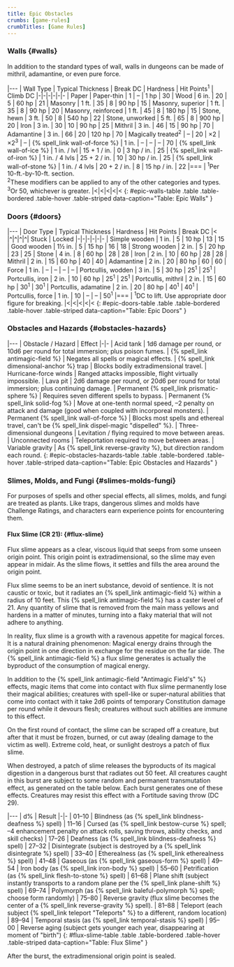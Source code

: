```yaml
---
title: Epic Obstacles
crumbs: [game-rules]
crumbTitles: [Game Rules]
---
```


### Walls {#walls}

In addition to the standard types of wall, walls in dungeons can be made of mithril, adamantine, or even pure force.

|---
| Wall Type | Typical Thickness | Break DC | Hardness | Hit Points<sup>1</sup> | Climb DC
|-|-|-|-|-|-
| Paper | Paper-thin | 1 | &ndash; | 1 hp | 30
| Wood | 6 in. | 20 | 5 | 60 hp | 21
| Masonry | 1 ft. | 35 | 8 | 90 hp | 15
| Masonry, superior | 1 ft. | 35 | 8 | 90 hp | 20
| Masonry, reinforced | 1 ft. | 45 | 8 | 180 hp | 15
| Stone, hewn | 3 ft. | 50 | 8 | 540 hp | 22
| Stone, unworked | 5 ft. | 65 | 8 | 900 hp | 20
| Iron | 3 in. | 30 | 10 | 90 hp | 25
| Mithril | 3 in. | 46 | 15 | 90 hp | 70
| Adamantine | 3 in. | 66 | 20 | 120 hp | 70
| Magically treated<sup>2</sup> | &ndash; | 20 | &times;2 | &times;2<sup>3</sup> | &ndash;
| {% spell_link wall-of-force %} | 1 in. | &ndash; | &ndash; | &ndash; | 70
| {% spell_link wall-of-ice %} | 1 in. / lvl | 15 + 1 / in. | 0 | 3 hp / in. | 25
| {% spell_link wall-of-iron %} | 1 in. / 4 lvls | 25 + 2 / in. | 10 | 30 hp / in. | 25
| {% spell_link wall-of-stone %} | 1 in. / 4 lvls | 20 + 2 / in. | 8 | 15 hp / in. | 22
|===
| <sup>1</sup>Per 10-ft.-by-10-ft. section.<br><sup>2</sup>These modifiers can be applied to any of the other categories and types.<br><sup>3</sup>Or 50, whichever is greater. |<|<|<|<|<
{: #epic-walls-table .table .table-bordered .table-hover .table-striped data-caption="Table: Epic Walls" }

### Doors {#doors}

|---
| Door Type | Typical Thickness | Hardness | Hit Points | Break DC |<
|^|^|^|^| Stuck | Locked
|-|-|-|-|-|-
| Simple wooden | 1 in. | 5 | 10 hp | 13 | 15
| Good wooden | 1&#189; in. | 5 | 15 hp | 16 | 18
| Strong wooden | 2 in. | 5 | 20 hp | 23 | 25
| Stone | 4 in. | 8 | 60 hp | 28 | 28
| Iron | 2 in. | 10 | 60 hp | 28 | 28
| Mithril | 2 in. | 15 | 60 hp | 40 | 40
| Adamantine | 2 in. | 20 | 80 hp | 60 | 60
| Force | 1 in. | &ndash; | &ndash; | &ndash; | &ndash;
| Portcullis, wodden | 3 in. | 5 | 30 hp | 25<sup>1</sup> | 25<sup>1</sup>
| Portcullis, iron | 2 in. | 10 | 60 hp | 25<sup>1</sup> | 25<sup>1</sup>
| Portcullis, mithril | 2 in. | 15 | 60 hp | 30<sup>1</sup> | 30<sup>1</sup>
| Portcullis, adamatine | 2 in. | 20 | 80 hp | 40<sup>1</sup> | 40<sup>1</sup>
| Portcullis, force | 1 in. | 10 | &ndash; | &ndash; | 50<sup>1</sup>
|===
| <sup>1</sup>DC to lift. Use appropriate door figure for breaking. |<|<|<|<|<
{: #epic-doors-table .table .table-bordered .table-hover .table-striped data-caption="Table: Epic Doors" }

### Obstacles and Hazards {#obstacles-hazards}

|---
| Obstacle / Hazard | Effect
|-|-
| Acid tank | 1d6 damage per round, or 10d6 per round for total immersion; plus poison fumes.
| {% spell_link antimagic-field %} | Negates all spells or magical effects.
| {% spell_link dimensional-anchor %} trap | Blocks bodily extradimensional travel.
| Hurricane-force winds | Ranged attacks impossible, flight virtually impossible.
| Lava pit | 2d6 damage per round, or 20d6 per round for total immersion; plus continuing damage.
| Permanent {% spell_link prismatic-sphere %} | Requires seven different spells to bypass.
| Permanent {% spell_link solid-fog %} | Move at one-tenth normal speed, –2 penalty on attack and damage (good when coupled with incorporeal monsters).
| Permanent {% spell_link wall-of-force %} | Blocks most spells and ethereal travel, can't be {% spell_link dispel-magic "dispelled" %}.
| Three-dimensional dungeons | Levitation / flying required to move between areas.
| Unconnected rooms | Teleportation required to move between areas.
| Variable gravity | As {% spell_link reverse-gravity %}, but direction random each round.
{: #epic-obstacles-hazards-table .table .table-bordered .table-hover .table-striped data-caption="Table: Epic Obstacles and Hazards" }

### Slimes, Molds, and Fungi {#slimes-molds-fungi}

For purposes of spells and other special effects, all slimes, molds, and fungi are treated as plants. Like traps, dangerous slimes and molds have Challenge Ratings, and characters earn experience points for encountering them.

#### Flux Slime (CR 21): {#flux-slime}

Flux slime appears as a clear, viscous liquid that seeps from some unseen origin point. This origin point is extradimensional, so the slime may even appear in midair. As the slime flows, it settles and fills the area around the origin point.

Flux slime seems to be an inert substance, devoid of sentience. It is not caustic or toxic, but it radiates an {% spell_link antimagic-field %} within a radius of 10 feet. This {% spell_link antimagic-field %} has a caster level of 21. Any quantity of slime that is removed from the main mass yellows and hardens in a matter of minutes, turning into a flaky material that will not adhere to anything.

In reality, flux slime is a growth with a ravenous appetite for magical forces. It is a natural draining phenomenon: Magical energy drains through the origin point in one direction in exchange for the residue on the far side. The {% spell_link antimagic-field %} a flux slime generates is actually the byproduct of the consumption of magical energy.

In addition to the {% spell_link antimagic-field "Antimagic Field's" %} effects, magic items that come into contact with flux slime permanently lose their magical abilities; creatures with spell-like or super-natural abilities that come into contact with it take 2d6 points of temporary Constitution damage per round while it devours flesh; creatures without such abilities are immune to this effect.

On the first round of contact, the slime can be scraped off a creature, but after that it must be frozen, burned, or cut away (dealing damage to the victim as well). Extreme cold, heat, or sunlight destroys a patch of flux slime.

When destroyed, a patch of slime releases the byproducts of its magical digestion in a dangerous burst that radiates out 50 feet. All creatures caught in this burst are subject to some random and permanent transmutation effect, as generated on the table below. Each burst generates one of these effects. Creatures may resist this effect with a Fortitude saving throw (DC 29).

|---
| d% | Result
|-|-
| 01–10 | Blindness (as {% spell_link blindness-deafness %} spell)
| 11–16 | Cursed (as {% spell_link bestow-curse %} spell; –4 enhancement penalty on attack rolls, saving throws, ability checks, and skill checks)
| 17–26 | Deafness (as {% spell_link blindness-deafness %} spell)
| 27–32 | Disintegrate (subject is destroyed by a {% spell_link disintegrate %} spell)
| 33–40 | Etherealness (as {% spell_link etherealness %} spell)
| 41–48 | Gaseous (as {% spell_link gaseous-form %} spell)
| 49–54 | Iron body (as {% spell_link iron-body %} spell)
| 55–60 | Petrification (as {% spell_link flesh-to-stone %} spell)
| 61–68 | Plane shift (subject instantly transports to a random plane per the {% spell_link plane-shift %} spell)
| 69–74 | Polymorph (as {% spell_link baleful-polymorph %} spell; choose form randomly)
| 75–80 | Reverse gravity (flux slime becomes the center of a {% spell_link reverse-gravity %} spell).
| 81–88 | Teleport (each subject {% spell_link teleport "Teleports" %} to a different, random location)
| 89–94 | Temporal stasis (as {% spell_link temporal-stasis %} spell)
| 95–00 | Reverse aging (subject gets younger each year, disappearing at moment of "birth")
{: #flux-slime-table .table .table-bordered .table-hover .table-striped data-caption="Table: Flux Slime" }

After the burst, the extradimensional origin point is sealed.